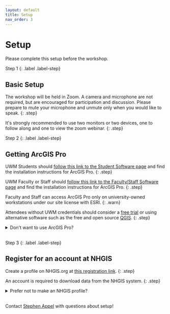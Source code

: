 ```yaml
---
layout: default
title: Setup
nav_order: 3
---
```

# Setup

Please complete this setup before the workshop.

Step 1
{: .label .label-step}
## Basic Setup

The workshop will be held in Zoom.
A camera and microphone are not required, but are encouraged for participation and discussion.
Please prepare to mute your microphone and unmute only when you would like to speak.
{: .step}

It's strongly recommended to use two monitors or two devices, one to follow along and one to view the zoom webinar.
{: .step}
<br>

Step 2
{: .label .label-step}
## Getting ArcGIS Pro

UWM Students should [follow this link to the Student Software page](https://uwm.edu/software/student-software/)
and find the installation instructions for ArcGIS Pro.
{: .step}

UWM Faculty or Staff should [follow this link to the Faculty/Staff Software page](https://uwm.edu/software/faculty-staff-software/)
and find the installation instructions for ArcGIS Pro.
{: .step}

Faculty and Staff can access ArcGIS Pro only on university-owned workstations under our site license with ESRI.
{: .warn}

Attendees without UWM credentials should consider a [free trial](https://www.esri.com/en-us/arcgis/products/arcgis-pro/trial)
or using alternative software such as the free and open source [QGIS](https://www.qgis.org).
{: .step}

<details>
<summary>Don't want to use ArcGIS Pro?</summary>
<br>
If you would prefer to use QGIS, ArcGIS Desktop, or any other GIS for this workshop you are more than welcome to. The tutorial is written for ArcGIS pro, but the tools used are somewhat ubiquitous. If you can perform functions like adding data, joins, and symbology, you should have no problems following along with some adjustment.
</details>
<br>

Step 3
{: .label .label-step}
## Register for an account at NHGIS

Create a profile on NHGIS.org at [this registration link](https://uma.pop.umn.edu/nhgis/user/new).
{: .step}

An account is required to download data from the NHGIS system.
{: .step}

<details>
<summary>Prefer not to make an NHGIS profile?</summary>
<br>
If you would prefer not to create an NHGIS account, but still want to follow along you will need download the sample data during the workshop.
</details>

<br>

Contact [Stephen Appel](srappel@uwm.edu) with questions about setup!